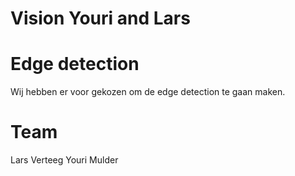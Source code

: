 # Vision Youri and Lars

# Edge detection
Wij hebben er voor gekozen om de edge detection te gaan maken.

# Team
Lars Verteeg
Youri Mulder